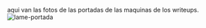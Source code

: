 aqui van las fotos de las portadas de las maquinas de los writeups.![lame-portada](https://user-images.githubusercontent.com/89015113/167103588-25a1693e-f9b8-4a05-98ec-68078d0e90b0.png)

